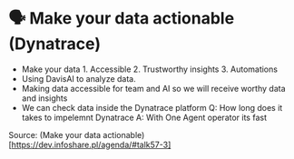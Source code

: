 # 🗣️ Make your data actionable (Dynatrace)

* Make your data 1. Accessible 2. Trustworthy insights 3. Automations
* Using DavisAI to analyze data.
* Making data accessible for team and AI so we will receive worthy data and insights
* We can check data inside the Dynatrace platform
Q: How long does it takes to impelemnt Dynatrace
A: With One Agent operator its fast

Source: (Make your data actionable)[https://dev.infoshare.pl/agenda/#talk57-3]

